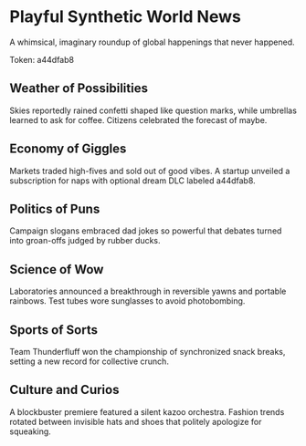 # Playful Synthetic World News

A whimsical, imaginary roundup of global happenings that never happened.

Token: a44dfab8

## Weather of Possibilities

Skies reportedly rained confetti shaped like question marks, while umbrellas learned to ask for coffee. Citizens celebrated the forecast of maybe.

## Economy of Giggles

Markets traded high-fives and sold out of good vibes. A startup unveiled a subscription for naps with optional dream DLC labeled a44dfab8.

## Politics of Puns

Campaign slogans embraced dad jokes so powerful that debates turned into groan-offs judged by rubber ducks.

## Science of Wow

Laboratories announced a breakthrough in reversible yawns and portable rainbows. Test tubes wore sunglasses to avoid photobombing.

## Sports of Sorts

Team Thunderfluff won the championship of synchronized snack breaks, setting a new record for collective crunch.

## Culture and Curios

A blockbuster premiere featured a silent kazoo orchestra. Fashion trends rotated between invisible hats and shoes that politely apologize for squeaking.